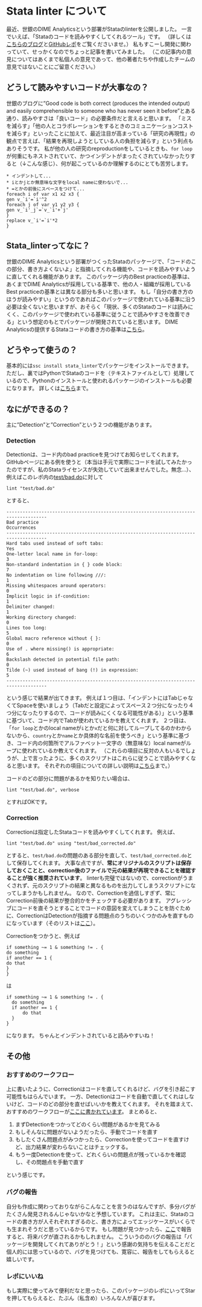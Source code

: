 # Stata linter について

最近、世銀のDIME Analyticsという部署がStataのlinterを公開しました。
一言でいえば、「Stataのコードを読みやすくしてくれるツール」です。
（詳しくは[こちらのブログ](https://blogs.worldbank.org/impactevaluations/stata-linter-produces-stata-code-sparks-joy)と[GitHubレポ](https://github.com/worldbank/stata-linter)をご覧くださいませ。）
私もすこーし開発に関わっていて、せっかくなのでちょっと記事を書いてみました。
（この記事内の意見についてはあくまで私個人の意見であって、他の著者たちや作成したチームの意見ではないことにご留意ください。）

## どうして読みやすいコードが大事なの？

世銀のブログに”Good code is both correct (produces the intended output) and easily comprehensible to someone who has never seen it before”とある通り、読みやすさは「良いコード」の必要条件だと言えると思います。
「ミスを減らす」「他の人とコラボレーションをするときのコミュニケーションコストを減らす」といったことに加えて、最近注目が高まっている「研究の再現性」の観点で言えば、「結果を再現しようとしている人の負担を減らす」という利点もありそうです。
私が他の人の研究のreproductionをしているときも、`for loop`が何重にもネストされていて、かつインデントがまったくされていなかったりすると（↓こんな感じ）、何が起こっているのか理解するのにとても苦労します。

```
* インデントして...
* iとかjとか無意味な文字をlocal nameに使わないで...
* =とかの前後にスペースをつけて...
foreach i of var x1 x2 x3 {
gen v_`i'=`i'^2
foreach j of var y1 y2 y3 {
gen v_`i'_j`=`v_`i'+`j'
}
replace v_`i'=`i'*2
}
```

## Stata_linterってなに？

世銀のDIME Analyticsという部署がつくったStataのパッケージで、「コードのこの部分、書き方よくないよ」と指摘してくれる機能や、コードを読みやすいように直してくれる機能があります。
このパッケージ内のBest practiceの基準は、あくまでDIME Analyticsが採用している基準で、他の人・組織が採用しているBest practiceの基準とは異なる部分も多いと思います。
もし「自分の書き方のほうが読みやすい」というのであればこのパッケージで使われている基準に沿う必要は全くないと思いますが、おそらく「現状、多くのStataのコードは読みにくく、このパッケージで使われている基準に従うことで読みやすさを改善できる」という想定のもとでパッケージが開発されていると思います。
DIME Analyticsの提供するStataコードの書き方の基準は[こちら](https://worldbank.github.io/dime-data-handbook/coding.html#the-dime-analytics-stata-style-guide)。

## どうやって使うの？

基本的には`ssc install stata_linter`でパッケージをインストールできます。
ただし、裏ではPythonでStataのコードを（テキストファイルとして）処理しているので、Pythonのインストールと使われるパッケージのインストールも必要になります。
詳しくは[こちら](https://github.com/worldbank/stata-linter#requirements)まで。

## なにができるの？

主に”Detection”と”Correction”という２つの機能があります。

### Detection

Detectionは、コード内のbad practiceを見つけてお知らせしてくれます。
GitHubページにある例を使うと（本当は手元で実際にコードを試してみたかったのですが、私のStataライセンスが失効していて出来ませんでした。無念…）、例えばこのレポ内の[test/bad.do](https://github.com/worldbank/stata-linter/blob/master/test/bad.do)に対して

```
lint "test/bad.do"
```

とすると、

```
-------------------------------------------------------------------------------------
Bad practice                                                          Occurrences                   
-------------------------------------------------------------------------------------
Hard tabs used instead of soft tabs:                                  Yes       
One-letter local name in for-loop:                                    3
Non-standard indentation in { } code block:                           7
No indentation on line following ///:                                 1
Missing whitespaces around operators:                                 0
Implicit logic in if-condition:                                       1
Delimiter changed:                                                    1
Working directory changed:                                            0
Lines too long:                                                       5
Global macro reference without { }:                                   0
Use of . where missing() is appropriate:                              6
Backslash detected in potential file path:                            0
Tilde (~) used instead of bang (!) in expression:                     5
-------------------------------------------------------------------------------------
```

という感じで結果が出てきます。
例えば１つ目は、「インデントにはTabじゃなくてSpaceを使いましょう（Tabだと設定によってスペース２つ分になったり４つ分になったりするので、コードが読みにくくなる可能性がある）」という基準に基づいて、コード内でTabが使われているかを教えてくれます。
２つ目は、「`for loop`とかのlocal nameが`i`とか`x`だと何に対してループしてるのかわからないから、`country`とか`name`とか具体的な名前を使うべき」という基準に基づき、コード内の何箇所でアルファベット一文字の（無意味な）local nameがループに使われているか教えてくれます。
（これらの項目に反対の人もいるでしょうが、上で言ったように、多くのスクリプトはこれらに従うことで読みやすくなると思います。
それぞれの項目についての詳しい説明は[こちら](https://github.com/worldbank/stata-linter#coding-practices-to-be-detected)まで。）

コードのどの部分に問題があるかを知りたい場合は、
```
lint "test/bad.do", verbose
```
とすればOKです。

### Correction

Correctionは指定したStataコードを読みやすくしてくれます。
例えば、
```
lint "test/bad.do" using "test/bad_corrected.do"
```
とすると、`test/bad.do`の問題のある部分を直して、`test/bad_corrected.do`として保存してくれます。
大事な点ですが、**常にオリジナルのスクリプトは保存しておくことと、correction後のファイルで元の結果が再現できることを確認することが強く推奨されています**。
linterも完璧ではないので、correctionがうまくされず、元のスクリプトの結果と異なるものを出力してしまうスクリプトになってしまうかもしれません。
なので、Correctionを過信しすぎず、常にCorrection前後の結果が整合的かをチェックする必要があります。
アグレッシブにコードを直そうとすることでコードの意図を変えてしまうことを防ぐために、CorrectionはDetectionが指摘する問題点のうちのいくつかのみを直すものになっています（そのリストは[ここ](https://github.com/worldbank/stata-linter#coding-practices-to-be-corrected)）。

Correctionをつかうと、例えば

```
if something ~= 1 & something != . {
do something
if another == 1 {
do that
}
}
```
は
```
if something ~= 1 & something != . {
  do something
  if another == 1 {
      do that
  }
}
```
になります。
ちゃんとインデントされていると読みやすいね！

## その他

### おすすめのワークフロー

上に書いたように、Correctionはコードを直してくれるけど、バグを引き起こす可能性もはらんでいます。
一方、Detectionはコードを自動で直してくれはしないけど、コードのどの部分を直せばいいかを教えてくれます。
それを踏まえて、おすすめのワークフローが[ここに書かれています](https://github.com/worldbank/stata-linter#recommended-use)。
まとめると、
1. まずDetectionをつかってどのくらい問題があるかを見てみる
2. もしそんなに問題がないようだったら、手動でコードを直す
3. もしたくさん問題点がみつかったら、Correctionを使ってコードを直すけど、出力結果が変わらないことはチェックする。
4. もう一度Detectionを使って、どれくらいの問題点が残っているかを確認し、その問題点を手動で直す

という感じです。

### バグの報告

自分も作成に関わっておりながらこんなことを言うのはなんですが、多分バグがたくさん発見されるんじゃないかなと予想しています。
これは主に、Stataのコードの書き方が人それぞれすぎるのと、書き方によってエッジケースがいくらでも生まれそうだと思っているからです。
もし問題が見つかったら、[ここ](https://github.com/worldbank/stata-linter/issues)で報告すると、将来バグが直されるかもしれません。
こういうののバグの報告は「パッケージを開発してくれてありがとう！」という感謝の気持ちを伝えることだと個人的には思っているので、バグを見つけても、寛容に、報告をしてもらえると嬉しいです。

### レポにいいね

もし実際に使ってみて便利だなと思ったら、このパッケージのレポにいってStarを押してもらえると、たぶん（私含め）いろんな人が喜びます。


